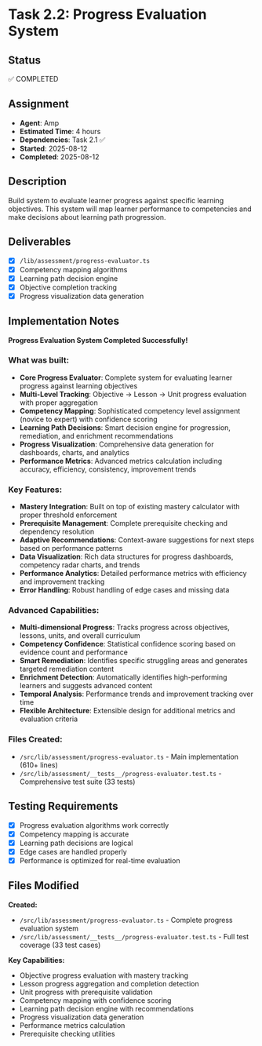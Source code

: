 # Task 2.2: Progress Evaluation System

## Status

✅ COMPLETED

## Assignment

- **Agent**: Amp
- **Estimated Time**: 4 hours
- **Dependencies**: Task 2.1 ✅
- **Started**: 2025-08-12
- **Completed**: 2025-08-12

## Description

Build system to evaluate learner progress against specific learning objectives. This system will map learner performance to competencies and make decisions about learning path progression.

## Deliverables

- [x] `/lib/assessment/progress-evaluator.ts`
- [x] Competency mapping algorithms
- [x] Learning path decision engine
- [x] Objective completion tracking
- [x] Progress visualization data generation

## Implementation Notes

**Progress Evaluation System Completed Successfully!**

### What was built:

- **Core Progress Evaluator**: Complete system for evaluating learner progress against learning objectives
- **Multi-Level Tracking**: Objective → Lesson → Unit progress evaluation with proper aggregation
- **Competency Mapping**: Sophisticated competency level assignment (novice to expert) with confidence scoring
- **Learning Path Decisions**: Smart decision engine for progression, remediation, and enrichment recommendations
- **Progress Visualization**: Comprehensive data generation for dashboards, charts, and analytics
- **Performance Metrics**: Advanced metrics calculation including accuracy, efficiency, consistency, improvement trends

### Key Features:

- **Mastery Integration**: Built on top of existing mastery calculator with proper threshold enforcement
- **Prerequisite Management**: Complete prerequisite checking and dependency resolution
- **Adaptive Recommendations**: Context-aware suggestions for next steps based on performance patterns
- **Data Visualization**: Rich data structures for progress dashboards, competency radar charts, and trends
- **Performance Analytics**: Detailed performance metrics with efficiency and improvement tracking
- **Error Handling**: Robust handling of edge cases and missing data

### Advanced Capabilities:

- **Multi-dimensional Progress**: Tracks progress across objectives, lessons, units, and overall curriculum
- **Competency Confidence**: Statistical confidence scoring based on evidence count and performance
- **Smart Remediation**: Identifies specific struggling areas and generates targeted remediation content
- **Enrichment Detection**: Automatically identifies high-performing learners and suggests advanced content
- **Temporal Analysis**: Performance trends and improvement tracking over time
- **Flexible Architecture**: Extensible design for additional metrics and evaluation criteria

### Files Created:

- `/src/lib/assessment/progress-evaluator.ts` - Main implementation (610+ lines)
- `/src/lib/assessment/__tests__/progress-evaluator.test.ts` - Comprehensive test suite (33 tests)

## Testing Requirements

- [x] Progress evaluation algorithms work correctly
- [x] Competency mapping is accurate
- [x] Learning path decisions are logical
- [x] Edge cases are handled properly
- [x] Performance is optimized for real-time evaluation

## Files Modified

**Created:**
- `/src/lib/assessment/progress-evaluator.ts` - Complete progress evaluation system
- `/src/lib/assessment/__tests__/progress-evaluator.test.ts` - Full test coverage (33 test cases)

**Key Capabilities:**
- Objective progress evaluation with mastery tracking
- Lesson progress aggregation and completion detection
- Unit progress with prerequisite validation
- Competency mapping with confidence scoring
- Learning path decision engine with recommendations
- Progress visualization data generation
- Performance metrics calculation
- Prerequisite checking utilities
